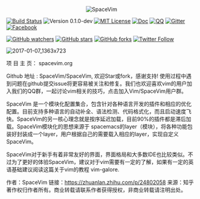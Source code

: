 <p align="center"><img src="logo.jpg" alt="SpaceVim"/></p>

[![Build Status](https://travis-ci.org/SpaceVim/SpaceVim.svg?branch=dev)](https://travis-ci.org/SpaceVim/SpaceVim)
![Version 0.1.0-dev](https://img.shields.io/badge/version-0.1.0--dev-yellow.svg?style=flat-square)
[![MIT License](https://img.shields.io/badge/license-MIT-blue.svg?style=flat-square)](LICENSE)
[![Doc](https://img.shields.io/badge/doc-%3Ah%20SpaceVim-orange.svg?style=flat-square)](doc/SpaceVim.txt)
[![QQ](https://img.shields.io/badge/QQ群-121056965-blue.svg)](https://jq.qq.com/?_wv=1027&k=43DB6SG)
[![Gitter](https://badges.gitter.im/SpaceVim/SpaceVim.svg)](https://gitter.im/SpaceVim/SpaceVim?utm_source=badge&utm_medium=badge&utm_campaign=pr-badge)
[![Facebook](https://img.shields.io/badge/FaceBook-SpaceVim-blue.svg)](https://www.facebook.com/SpaceVim)

[![GitHub watchers](https://img.shields.io/github/watchers/SpaceVim/SpaceVim.svg?style=social&label=Watch)](https://github.com/SpaceVim/SpaceVim)
[![GitHub stars](https://img.shields.io/github/stars/SpaceVim/SpaceVim.svg?style=social&label=Star)](https://github.com/SpaceVim/SpaceVim)
[![GitHub forks](https://img.shields.io/github/forks/SpaceVim/SpaceVim.svg?style=social&label=Fork)](https://github.com/SpaceVim/SpaceVim)
[![Twitter Follow](https://img.shields.io/twitter/follow/SpaceVim.svg?style=social&label=Follow&maxAge=2592000)](https://twitter.com/SpaceVim)

![2017-01-07_1363x723](https://cloud.githubusercontent.com/assets/13142418/21739011/6c38c14e-d4ca-11e6-8f3e-2c21dfc489c0.png)


项 目 主 页： spacevim.org

Github 地址 : SpaceVim/SpaceVim, 欢迎Star或fork，感谢支持! 使用过程中遇到问题在github提交issue将更容易被关注和修复。我们也欢迎喜欢vim的用户加入我们的QQ群，一起讨论vim相关的技巧，点击加入Vim/SpaceVim用户群。

SpaceVim 是一个模块化配置集合，包含针对各种语言开发的插件和相应的优化配置。目前支持多种语言的自动补全、语法检测、代码格式化，而且启动速度飞快。SpaceVim的另一核心理念就是按序延迟加载，目前90%的插件都是滞后加载。SpaceVim模块化的思想来源于 spacemacs的layer（模块），将各种功能包装好封装成一个layer，用户根据自己的需要载入相应的layer，实现自定义SpaceVim。

SpaceVim对于新手有着非常友好的界面，界面格局和大多数IDE也比较类似。不过为了更好的体验SpaceVim，建议对于vim需要有一定的了解，如果有一定的英语基础建议阅读这篇关于vim的教程 vim-galore. 

作者：SpaceVim
链接：https://zhuanlan.zhihu.com/p/24802058
来源：知乎
著作权归作者所有。商业转载请联系作者获得授权，非商业转载请注明出处。
